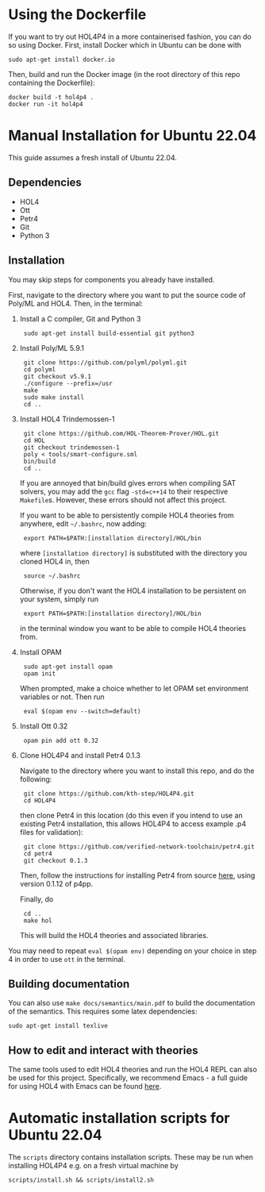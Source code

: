 # Using the Dockerfile

If you want to try out HOL4P4 in a more containerised fashion, you can do so using Docker. First, install Docker which in Ubuntu can be done with

	sudo apt-get install docker.io
	
Then, build and run the Docker image (in the root directory of this repo containing the Dockerfile):

	docker build -t hol4p4 .
	docker run -it hol4p4

# Manual Installation for Ubuntu 22.04

This guide assumes a fresh install of Ubuntu 22.04.

## Dependencies

* HOL4 
* Ott
* Petr4
* Git
* Python 3

## Installation

You may skip steps for components you already have installed.

First, navigate to the directory where you want to put the source code of Poly/ML and HOL4. Then, in the terminal:

1. Install a C compiler, Git and Python 3

		sudo apt-get install build-essential git python3

2. Install Poly/ML 5.9.1

		git clone https://github.com/polyml/polyml.git
		cd polyml
		git checkout v5.9.1
		./configure --prefix=/usr
		make
		sudo make install
		cd ..

3. Install HOL4 Trindemossen-1
	
		git clone https://github.com/HOL-Theorem-Prover/HOL.git
		cd HOL
		git checkout trindemossen-1
		poly < tools/smart-configure.sml
		bin/build
		cd ..
	
	If you are annoyed that bin/build gives errors when compiling SAT solvers, you may add the `gcc` flag `-std=c++14` to their respective `Makefile`s. However, these errors should not affect this project.

	If you want to be able to persistently compile HOL4 theories from anywhere, edit `~/.bashrc`, now adding:

		export PATH=$PATH:[installation directory]/HOL/bin
	
	where `[installation directory]` is substituted with the directory you cloned HOL4 in, then

		source ~/.bashrc
		
	Otherwise, if you don't want the HOL4 installation to be persistent on your system, simply run
	
		export PATH=$PATH:[installation directory]/HOL/bin
		
	in the terminal window you want to be able to compile HOL4 theories from.

4. Install OPAM

		sudo apt-get install opam
		opam init
	
	When prompted, make a choice whether to let OPAM set environment variables or not. Then run

		eval $(opam env --switch=default)
	
5. Install Ott 0.32

		opam pin add ott 0.32
		
6. Clone HOL4P4 and install Petr4 0.1.3

	Navigate to the directory where you want to install this repo, and do the following:

		git clone https://github.com/kth-step/HOL4P4.git
		cd HOL4P4
		
	then clone Petr4 in this location (do this even if you intend to use an existing Petr4 installation, this allows HOL4P4 to access example .p4 files for validation):

		git clone https://github.com/verified-network-toolchain/petr4.git
		cd petr4
		git checkout 0.1.3
	
	Then, follow the instructions for installing Petr4 from source [here](https://github.com/verified-network-toolchain/petr4/tree/0.1.3#installing-from-source), using version 0.1.12 of p4pp.
	
	Finally, do
	
		cd ..
		make hol
		
	This will build the HOL4 theories and associated libraries.

You may need to repeat `eval $(opam env)` depending on your choice in step 4 in order to use `ott` in the terminal.

## Building documentation

You can also use `make docs/semantics/main.pdf` to build the documentation of the semantics. This requires some latex dependencies:

	sudo apt-get install texlive

## How to edit and interact with theories

The same tools used to edit HOL4 theories and run the HOL4 REPL can also be used for this project. Specifically, we recommend Emacs - a full guide for using HOL4 with Emacs can be found [here](https://hol-theorem-prover.org/HOL-interaction.pdf).

# Automatic installation scripts for Ubuntu 22.04

The `scripts` directory contains installation scripts. These may be run when installing HOL4P4 e.g. on a fresh virtual machine by

	scripts/install.sh && scripts/install2.sh

